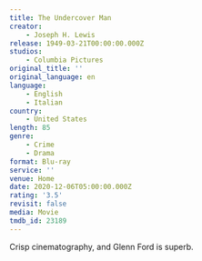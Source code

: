 ```yaml
---
title: The Undercover Man
creator:
    - Joseph H. Lewis
release: 1949-03-21T00:00:00.000Z
studios:
    - Columbia Pictures
original_title: ''
original_language: en
language:
    - English
    - Italian
country:
    - United States
length: 85
genre:
    - Crime
    - Drama
format: Blu-ray
service: ''
venue: Home
date: 2020-12-06T05:00:00.000Z
rating: '3.5'
revisit: false
media: Movie
tmdb_id: 23189
---
```


Crisp cinematography, and Glenn Ford is superb.
